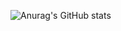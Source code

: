 ![Anurag's GitHub stats](https://github-readme-stats.vercel.app/api?Atropina=anuraghazra&hide=contribs,prs)
